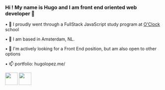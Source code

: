 ### Hi ! My name is Hugo and I am front end oriented web developer 👋


• 🔭 I proudly went through a FullStack JavaScript study program at [O'Clock](https://oclock.io) school

• 🌱 I am based in Amsterdam, NL.

• 👯 I'm actively looking for a Front End position, but am also open to other options

• 📫 portfolio: hugolopez.me/

<img height=40 src="https://cdn.jsdelivr.net/gh/devicons/devicon/icons/typescript/typescript-plain.svg" />
<img height=40 src="https://cdn.jsdelivr.net/gh/devicons/devicon/icons/nextjs/nextjs-original.svg" />
